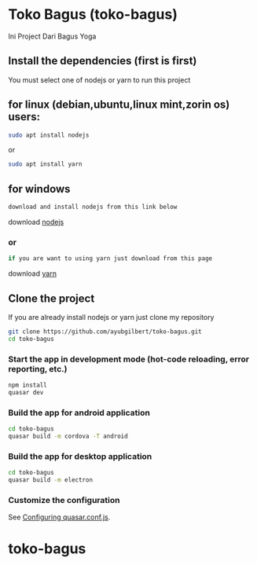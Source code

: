 # Toko Bagus (toko-bagus)

Ini Project Dari Bagus Yoga

## Install the dependencies (first is first)
You must select one of nodejs or yarn to run this project
## for linux (debian,ubuntu,linux mint,zorin os) users:
```bash
sudo apt install nodejs
```
or
```bash
sudo apt install yarn
```
## for windows
```bash
download and install nodejs from this link below
```
download [nodejs](https://nodejs.org/dist/v14.15.1/node-v14.15.1-x64.msi)
### or
```bash
if you are want to using yarn just download from this page
```
download [yarn](https://classic.yarnpkg.com/en/docs/install/#windows-stable)

## Clone the project
If you are already install nodejs or yarn just clone my repository
```bash
git clone https://github.com/ayubgilbert/toko-bagus.git
cd toko-bagus
```


### Start the app in development mode (hot-code reloading, error reporting, etc.)
```bash
npm install
quasar dev
```


### Build the app for android application
```bash
cd toko-bagus
quasar build -m cordova -T android
```
### Build the app for desktop application
```bash
cd toko-bagus
quasar build -m electron
```

### Customize the configuration
See [Configuring quasar.conf.js](https://quasar.dev/quasar-cli/quasar-conf-js).
# toko-bagus

